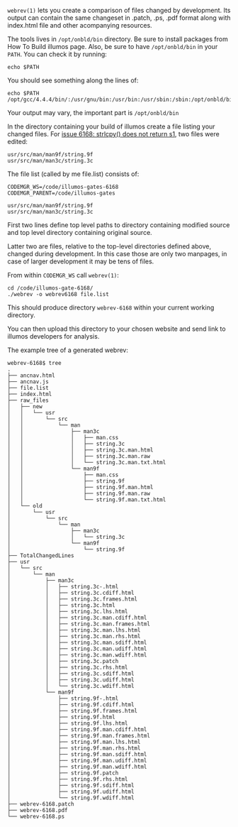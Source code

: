 `webrev(1)` lets you create a comparison of files changed by development. Its
output can contain the same changeset in .patch, .ps, .pdf format along with
index.html file and other acompanying resources.

The tools lives in `/opt/onbld/bin` directory. Be sure to install packages from
How To Build illumos page. Also, be sure to have `/opt/onbld/bin` in your
`PATH`.  You can check it by running:

```
echo $PATH
```

You should see something along the lines of:

```
echo $PATH 
/opt/gcc/4.4.4/bin/:/usr/gnu/bin:/usr/bin:/usr/sbin:/sbin:/opt/onbld/bin
```

Your output may vary, the important part is `/opt/onbld/bin`

In the directory containing your build of illumos create a file listing your
changed files. For [issue 6168: strlcpy() does not return s1](), two files were
edited:

```
usr/src/man/man9f/string.9f
usr/src/man/man3c/string.3c
```

The file list (called by me file.list) consists of:

```
CODEMGR_WS=/code/illumos-gates-6168 
CODEMGR_PARENT=/code/illumos-gates 
 
usr/src/man/man9f/string.9f 
usr/src/man/man3c/string.3c
```
 
First two lines define top level paths to directory containing modified source
and top level directory containing original source.

Latter two are files, relative to the top-level directories defined above,
changed during development. In this case those are only two manpages, in case
of larger development it may be tens of files.

From within `CODEMGR_WS` call `webrev(1)`:

```
cd /code/illumos-gate-6168/
./webrev -o webrev6168 file.list
```

This should produce directory `webrev-6168` within your current working
directory.

You can then upload this directory to your chosen website and send link to
illumos developers for analysis.

The example tree of a generated webrev:

```
webrev-6168$ tree 
. 
├── ancnav.html 
├── ancnav.js 
├── file.list 
├── index.html 
├── raw_files 
│   ├── new 
│   │   └── usr 
│   │       └── src 
│   │           └── man 
│   │               ├── man3c 
│   │               │   ├── man.css 
│   │               │   ├── string.3c 
│   │               │   ├── string.3c.man.html 
│   │               │   ├── string.3c.man.raw 
│   │               │   └── string.3c.man.txt.html 
│   │               └── man9f 
│   │                   ├── man.css 
│   │                   ├── string.9f 
│   │                   ├── string.9f.man.html 
│   │                   ├── string.9f.man.raw 
│   │                   └── string.9f.man.txt.html 
│   └── old 
│       └── usr 
│           └── src 
│               └── man 
│                   ├── man3c 
│                   │   └── string.3c 
│                   └── man9f 
│                       └── string.9f 
├── TotalChangedLines 
├── usr 
│   └── src 
│       └── man 
│           ├── man3c 
│           │   ├── string.3c-.html 
│           │   ├── string.3c.cdiff.html 
│           │   ├── string.3c.frames.html 
│           │   ├── string.3c.html 
│           │   ├── string.3c.lhs.html 
│           │   ├── string.3c.man.cdiff.html 
│           │   ├── string.3c.man.frames.html 
│           │   ├── string.3c.man.lhs.html 
│           │   ├── string.3c.man.rhs.html 
│           │   ├── string.3c.man.sdiff.html 
│           │   ├── string.3c.man.udiff.html 
│           │   ├── string.3c.man.wdiff.html 
│           │   ├── string.3c.patch 
│           │   ├── string.3c.rhs.html 
│           │   ├── string.3c.sdiff.html 
│           │   ├── string.3c.udiff.html 
│           │   └── string.3c.wdiff.html 
│           └── man9f 
│               ├── string.9f-.html 
│               ├── string.9f.cdiff.html 
│               ├── string.9f.frames.html 
│               ├── string.9f.html 
│               ├── string.9f.lhs.html 
│               ├── string.9f.man.cdiff.html 
│               ├── string.9f.man.frames.html 
│               ├── string.9f.man.lhs.html 
│               ├── string.9f.man.rhs.html 
│               ├── string.9f.man.sdiff.html 
│               ├── string.9f.man.udiff.html 
│               ├── string.9f.man.wdiff.html 
│               ├── string.9f.patch 
│               ├── string.9f.rhs.html 
│               ├── string.9f.sdiff.html 
│               ├── string.9f.udiff.html 
│               └── string.9f.wdiff.html 
├── webrev-6168.patch 
├── webrev-6168.pdf 
└── webrev-6168.ps
```
